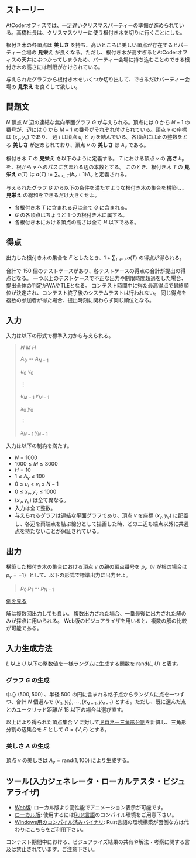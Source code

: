 ## ストーリー

AtCoderオフィスでは、一足遅いクリスマスパーティーの準備が進められている。高橋社長は、クリスマスツリーに使う根付き木を切りに行くことにした。

根付き木の各頂点は **美しさ** を持ち、高いところに美しい頂点が存在するとパーティー会場の **見栄え** が良くなる。ただし、根付き木が高すぎるとAtCoderオフィスの天井にぶつかってしまうため、パーティー会場に持ち込むことのできる根付き木の高さには制限がかけられている。

与えられたグラフから根付き木をいくつか切り出して、できるだけパーティー会場の **見栄え** を良くして欲しい。

## 問題文

$N$ 頂点 $M$ 辺の連結な無向平面グラフ $G$ が与えられる。頂点には $0$ から $N-1$ の番号が、辺には $0$ から $M-1$ の番号がそれぞれ付けられている。頂点 $v$ の座標は $(x_v, y_v)$ であり、 辺 $i$ は頂点 $u_i$ と $v_i$ を結んでいる。各頂点には正の整数をとる **美しさ** が定められており、頂点 $v$ の **美しさ** は $A_v$ である。

根付き木 $T$ の **見栄え** を以下のように定義する。
$T$ における頂点 $v$ の **高さ** $h_v$ を、根から $v$ へのパスに含まれる辺の本数とする。
このとき、根付き木 $T$ の **見栄え** $a(T)$ は $a(T):=\sum_{v\in T} (h_v + 1) A_v$ と定義される。

与えられたグラフ $G$ から以下の条件を満たすような根付き木の集合を構築し、**見栄え** の総和をできるだけ大きくせよ。

- 各根付き木 $T$ に含まれる辺は全て $G$ に含まれる。
- $G$ の各頂点はちょうど $1$ つの根付き木に属する。
- 各根付き木における頂点の高さは全て $H$ 以下である。

## 得点

出力した根付き木の集合を $F$ としたとき、$1+\sum_{T\in F}a(T)$ の得点が得られる。

合計で 150 個のテストケースがあり、各テストケースの得点の合計が提出の得点となる。
一つ以上のテストケースで不正な出力や制限時間超過をした場合、提出全体の判定がWAやTLEとなる。
コンテスト時間中に得た最高得点で最終順位が決定され、コンテスト終了後のシステムテストは行われない。 同じ得点を複数の参加者が得た場合、提出時刻に関わらず同じ順位となる。

## 入力

入力は以下の形式で標準入力から与えられる。

> $N$ $M$ $H$
> 
> $A_0$ $\cdots$ $A_{N-1}$
> 
> $u_0$ $v_0$
> 
> $\vdots$
> 
> $u_{M-1}$ $v_{M-1}$
> 
> $x_0$ $y_0$
> 
> $\vdots$
> 
> $x_{N-1}$ $y_{N-1}$

入力は以下の制約を満たす。

- $N=1000$
- $1000\le M \le 3000$
- $H=10$
- $1\le A_v\le 100$
- $0\le u_i \lt v_i\le N-1$
- $0\le x_v, y_v\le 1000$
- $(x_v, y_v)$ は全て異なる。
- 入力は全て整数。
- 与えられるグラフは連結な平面グラフであり、頂点 $v$ を座標 $(x_v, y_v)$ に配置し、各辺を両端点を結ぶ線分として描画した時、どの二辺も端点以外に共通点を持たないことが保証されている。

## 出力

構築した根付き木の集合における頂点 $v$ の親の頂点番号を $p_v$（$v$ が根の場合は $p_v=-1$）として、以下の形式で標準出力に出力せよ。

> $p_0$ $p_1$ $\cdots$ $p_{N-1}$

[例を見る](https://img.atcoder.jp/ahc041/m0Bwp9WL.html?lang=ja&amp;seed=0&amp;output=sample)

解は複数回出力しても良い。 複数出力された場合、一番最後に出力された解のみが採点に用いられる。 Web版のビジュアライザを用いると、複数の解の比較が可能である。

## 入力生成方法

$L$ 以上 $U$ 以下の整数値を一様ランダムに生成する関数を $\mathrm{rand}(L,U)$ と表す。

### グラフ $G$ の生成

中心 $(500,500)$ 、半径 $500$ の円に含まれる格子点からランダムに点を一つずつ、合計 $N$ 個選んで $(x_0, y_0), \cdots, (x_{N-1}, y_{N-1})$ とする。ただし、既に選んだ点とのユークリッド距離が $15$ 以下の場合は選び直す。

以上により得られた頂点集合 $V$ に対して[ドロネー三角形分割](https://ja.wikipedia.org/wiki/%E3%83%89%E3%83%AD%E3%83%8D%E3%83%BC%E5%9B%B3)を計算し、三角形分割の辺集合を $E$ として $G=(V, E)$ とする。

### 美しさ $A$ の生成

頂点 $v$ の美しさは $A_v=\mathrm{rand}(1, 100)$ により生成する。

## ツール(入力ジェネレータ・ローカルテスタ・ビジュアライザ)

- [Web版](https://img.atcoder.jp/ahc041/m0Bwp9WL.html?lang=ja): ローカル版より高性能でアニメーション表示が可能です。
- [ローカル版](https://img.atcoder.jp/ahc041/m0Bwp9WL.zip): 使用するには[Rust言語](https://www.rust-lang.org/ja)のコンパイル環境をご用意下さい。
- [Windows用のコンパイル済みバイナリ](https://img.atcoder.jp/ahc041/m0Bwp9WL_windows.zip): Rust言語の環境構築が面倒な方は代わりにこちらをご利用下さい。

コンテスト期間中における、ビジュアライズ結果の共有や解法・考察に関する言及は禁止されています。ご注意下さい。